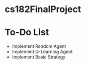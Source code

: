 # cs182FinalProject

# To-Do List
- Implement Random Agent
- Implement Q-Learning Agent
- Implement Basic Strategy